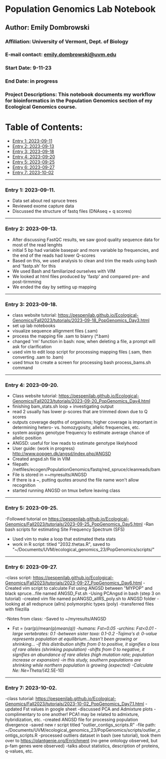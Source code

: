 # Population Genomics Lab Notebook

## Author: Emily Dombrowski
### Affiliation: University of Vermont, Dept. of Biology
### E-mail contact: emily.dombrowski@uvm.edu


### Start Date: 9-11-23
### End Date: in progress
### Project Descriptions: This notebook documents my workflow for bioinformatics in the Population Genomics section of my Ecological Genomics course.





# Table of Contents:   
* [Entry 1: 2023-09-11](#id-section1)
* [Entry 2: 2023-09-13](#id-section2)
* [Entry 3: 2023-09-18](#id-section3)
* [Entry 4: 2023-09-20](#id-section4)
* [Entry 5: 2023-09-25](#id-section5)
* [Entry 6: 2023-09-27](#id-section6)
* [Entry 7: 2023-10-02](#id-section7)


------    
<div id='id-section1'/>   


### Entry 1: 2023-09-11.

- Data set about red spruce trees 
- Reviewed exome capture data
- Discussed the structure of fastq files (DNAseq + q scores)




------    
<div id='id-section2'/>   


### Entry 2: 2023-09-13.  

- After discussing FastQC results, we saw good quality sequence data for most of the read lenghts
- initial 5 bp had variable basepair and more variable bp frequencies, and the end of the reads had lower Q-scores
- Based on this, we used analysis to clean and trim the reads using  bash and 'fastp.sh' for this
- We used Bash and familiarized ourselves with VIM
- We looked at html files produced by 'fastp' and compared pre- and post-tirmming
- We ended the day by setting up mapping 


------    
<div id='id-section3'/>   


### Entry 3: 2023-09-18.

- class website tutorial: https://pespenilab.github.io/Ecological-Genomics/Fall2023/tutorials/2023-09-18_PopGenomics_Day3.html
- set up lab notebooks
- visualize sequence allignment files (.sam)
- process the mapping file .sam to bianry (*.bam)
- changed 'rm' function in bash: now, when deleting a file, a prompt will ask for clarification
- used vim to edit loop script for processing mapping files (.sam, then converting .sam to .bam)
- used tmux to create a screen for processing bash process_bams.sh command


------    
<div id='id-section4'/>   


### Entry 4: 2023-09-20.

- Class website tutorial:
https://pespenilab.github.io/Ecological-Genomics/Fall2023/tutorials/2023-09-20_PopGenomics_Day4.html
- finishing bam_stats.sh loop + investigating output
- read 2 usually has lower p-scores that are trimmed down due to Q scores
- outputs coverage depths of organisms; higher coverage is important in determining hetero- vs. homozygosity, allelic frequencies, etc.
- system assigns genotype frequency to estimate average chance of allelic position 
- ANGSD: useful for low reads to estimate genotype likelyhood
- User guide: (work in progress)
http://www.popgen.dk/angsd/index.php/ANGSD
- Created angsd.sh file in VIM
- filepath: /netfiles/ecogen/PopulationGenomics/fastq/red_spruce/cleanreads/bam
- File is stored in =~myresults/ANGSD
- If there is a ~, putting quotes around the file name won't allow recognition
- started running ANGSD on tmux before leaving class

------    
<div id='id-section5'/>   


### Entry 5: 2023-09-25.

-Followed tutorial on https://pespenilab.github.io/Ecological-Genomics/Fall2023/tutorials/2023-09-25_PopGenomics_Day5.html
-Ran bash scripts for estimating Site Frequency Spectrum (SFS)
- Used vim to make a loop that estimated theta stats
- work in R script: titled "2032.thetas.R", saved to "~/Documents/UVM/ecological_genomics_23/PopGenomics/scripts/"

------    
<div id='id-section6'/>   


### Entry 6: 2023-09-27.
-class script: https://pespenilab.github.io/Ecological-Genomics/Fall2023/tutorials/2023-09-27_PopGenomics_Day6.html
-Created vim script to calculate Fst using ANGSD between "MYPOP" and black spruce...file named ANGSD_Fst.sh
-Using PCAngsd in bash (step 3 on tutorial)
  -created vim file named pcANGSD_allRS_poly.sh to ANGSD folder
  -looking at all redspruce (allrs) polymorphic types (poly)
-transferred files with filezilla
  
-Notes from class:
-Saved to ~/myresults/ANGSD
- Fst = (var(p)/mean(p)*mean(q))
  -humans: Fst=0.05
  -urchins: Fst<0.01
  -large vertebrates: 0.1
  -between sister taxa: 0.1-0.2
-Tajima's d: 0-value represents population at equilibrium...hasn't been growing or shrinking...
  -if this distribution shifts from 0 to positive, it signifies a loss of rare alleles (shrinking population)
  -shifts from 0 to negative, it signifies an abundance of rare alleles (high mutation rate; population increase or expansion)
  -in this study, southern populations are shrinking while northern population is growing (expected)
-Calculate Ne: Ne=Theta/(4*2.5E-10)

------
<div id='id-section7'/>   


### Entry 7: 2023-10-02.

-class tutorial: https://pespenilab.github.io/Ecological-Genomics/Fall2023/tutorials/2023-10-02_PopGenomics_Day7.1.html
-updated Fst values in google sheet 
-discussed PCA and Admixture plots
  -complimentary to one another! PCA1 may be related to admixture, hybridization, etc.
-created ANGSD file for processing population divergence
-saved new r script titled "outlier_contigs_scripts.R"
  -file path: ~/Documents/UVM/ecological_genomics_23/PopGenomics/scripts/outlier_contigs_scripts.R
-processed outliers dataset in bash (see tutorial), took them over to https://plantgenie.org/Enrichment (no gene ontology observed, but p-fam genes were observed)
  -talks about statistics, description of proteins, q-values, etc.